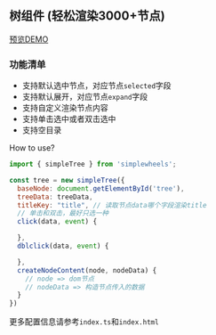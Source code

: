 ## 树组件 (轻松渲染3000+节点)

[预览DEMO](http://shooterblog.site/create-simple-wheels/src/simpleTree/index.html)

### 功能清单

- 支持默认选中节点，对应节点`selected`字段
- 支持默认展开，对应节点`expand`字段
- 支持自定义渲染节点内容
- 支持单击选中或者双击选中
- 支持空目录

How to use?

```javascript
import { simpleTree } from 'simplewheels';

const tree = new simpleTree({
  baseNode: document.getElementById('tree'),
  treeData: treeData,
  titleKey: "title", // 读取节点data哪个字段渲染title
  // 单击和双击，最好只选一种
  click(data, event) {

  },
  dblclick(data, event) {

  },
  createNodeContent(node, nodeData) {
    // node => dom节点
    // nodeData => 构造节点传入的数据
  }
})
```

更多配置信息请参考`index.ts`和`index.html`
